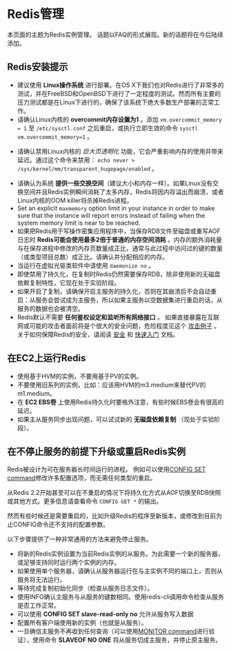 Redis管理
===

本页面的主题为Redis实例管理。
话题以FAQ的形式展现。新的话题将在今后陆续添加。

Redis安装提示
-----------------

+ 建议使用 **Linux操作系统** 进行部署。在OS X下我们也对Redis进行了非常多的测试，并在FreeBSD和OpenBSD下进行了一定程度的测试。然而所有主要的压力测试都是在Linux下进行的，确保了该系统下绝大多数生产部署的正常工作。
+ 请确认Linux内核的 **overcommit内存设置为1** 。添加 `vm.overcommit_memory = 1` 至 `/etc/sysctl.conf` 之后重启，或执行立即生效的命令 `sysctl vm.overcommit_memory=1` 。
* 请确认禁用Linux内核的 *巨大页透明化* 功能，它会严重影响内存的使用并带来延迟。通过这个命令来禁用： `echo never > /sys/kernel/mm/transparent_hugepage/enabled` 。
+ 请确认为系统 **提供一些交换空间**（建议大小和内存一样）。如果Linux没有交换空间并且Redis实例瞬间消耗了太多内存，Redis将因内存溢出而崩溃，或者Linux内核的OOM killer将杀掉Redis进程。
+ Set an explicit `maxmemory` option limit in your instance in order to make sure that the instance will report errors instead of failing when the system memory limit is near to be reached.
+ 如果把Redis用于写操作密集应用程序中，当保存RDB文件至磁盘或重写AOF日志时 **Redis可能会使用最多2倍于普通的内存空间消耗** 。内存的额外消耗量与在保存进程中修改的内存页数量成正比，通常与此过程中访问过的键的数量（或类型项目总数）成正比。请确认并分配相应的内存。
+ 当运行在虚拟光驱类软件中请使用 `daemonize no` 。
+ 即使禁用了持久化，在复制时Redis仍然需要保存RDB，除非使用新的无磁盘依赖复制特性，它现在处于实验阶段。
+ 如果开启了复制，请确保开启主服务的持久化，否则在其崩溃后不会自动重启：从服务会尝试成为主服务，所以如果主服务以空数据集进行重启的话，从服务的数据也会被清空。
+ Redis默认不需要 **任何鉴权设定和监听所有网络接口** 。
如果直接暴露在互联网或可能的攻击者面前将是个很大的安全问题，危险程度见这个 [攻击例子](http://antirez.com/news/96) 。
关于如何保障Redis的安全，请阅读 [安全](/topics/security) 和  [快速入门](/topics/quickstart) 文档。

在EC2上运行Redis
--------------------

+ 使用基于HVM的实例，不要用基于PV的实例。
+ 不要使用旧系列的实例，比如：应该用HVM的m3.medium来替代PV的m1.medium。
+ 在 **EC2 EBS卷** 上使用Redis持久化时要格外注意，有些时候EBS卷会有很高的延迟。
+ 如果主从服务同步出现问题，可以试试新的 **无磁盘依赖复制** （现处于实验阶段）。 

在不停止服务的前提下升级或重启Redis实例
-------------------------------------------------------

Redis被设计为可在服务器长时间运行的进程。
例如可以使用[CONFIG SET command](/commands/config-set)修改许多配置选项，而无需任何类型的重启。

从Redis 2.2开始甚至可以在不重启的情况下将持久化方式从AOF切换至RDB快照或其他方式。更多信息请查看命令 `CONFIG GET *` 的输出。

然而有些时候还是需要重启的，比如升级Redis的程序至新版本，或修改到目前为止CONFIG命令还不支持的配置参数。

以下步骤提供了一种非常通用的方法来避免停止服务。

* 将新的Redis实例设置为当前Redis实例的从服务。为此需要一个新的服务器，或足够支持同时运行两个实例的内存。
* 如果使用单个服务器，请确认从服务器运行在与主实例不同的端口上，否则从服务将无法运行。
* 等待完成复制初始化同步（检查从服务日志文件）。
* 使用INFO确认主服务与从服务的键数相同。使用redis-cli调用命令检查从服务是否工作正常。
* 可以使用 **CONFIG SET slave-read-only no** 允许从服务写入数据
* 配置所有客户端使用新的实例（也就是从服务）。
* 一旦确信主服务不再收到任何查询（可以使用[MONITOR command](/commands/monitor)进行验证），使用命令 **SLAVEOF NO ONE** 将从服务切成主服务，并停止原主服务。
